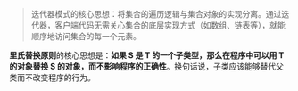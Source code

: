 > 迭代器模式的核心思想：将集合的遍历逻辑与集合对象的实现分离。通过迭代器，客户端代码无需关心集合的底层实现方式（如数组、链表等），就能顺序地访问集合的每一个元素。



**里氏替换原则**的核心思想是：**如果 S 是 T 的一个子类型，那么在程序中可以用 T 的对象替换 S 的对象，而不影响程序的正确性**。换句话说，子类应该能够替代父类而不改变程序的行为。